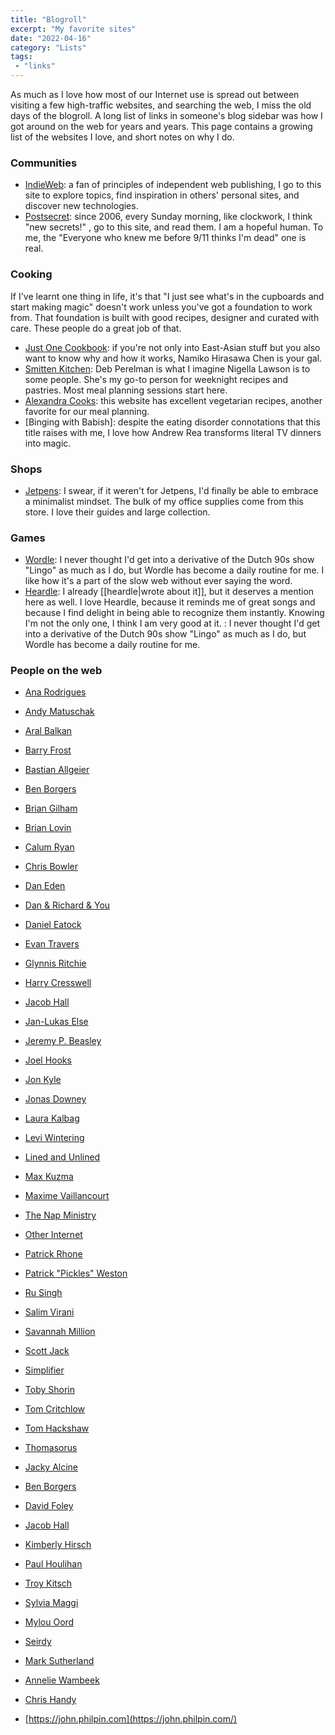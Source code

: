 ```yaml
---
title: "Blogroll"
excerpt: "My favorite sites" 
date: "2022-04-16"
category: "Lists"
tags:
 - "links"
---
```

As much as I love how most of our Internet use is spread out between visiting a few high-traffic websites, and searching the web, I miss the old days of the blogroll. A long list of links in someone's blog sidebar was how I got around on the web for years and years. This page contains a growing list of the websites I love, and short notes on why I do. 

### Communities
- [IndieWeb](https://indieweb.org/): a fan of principles of independent web publishing, I go to this site to explore topics, find inspiration in others' personal sites, and discover new technologies.
- [Postsecret](https://postsecret.com): since 2006, every Sunday morning, like clockwork, I think "new secrets!"
, go to this site, and read them. I am a hopeful human. To me, the "Everyone who knew me before 9/11 thinks I'm dead" one is real.

### Cooking
If I've learnt one thing in life, it's that "I just see what's in the cupboards and start making magic" doesn't work unless you've got a foundation to work from. That foundation is built with good recipes, designer and curated with care. These people do a great job of that.

- [Just One Cookbook](https://www.justonecookbook.com/): if you're not only into East-Asian stuff but you also want to know why and how it works, Namiko Hirasawa Chen is your gal. 
- [Smitten Kitchen](https://smittenkitchen.com/): Deb Perelman is what I imagine Nigella Lawson is to some people. She's my go-to person for weeknight recipes and pastries. Most meal planning sessions start here. 
- [Alexandra Cooks](https://alexandracooks.com/): this website has excellent vegetarian recipes, another favorite for our meal planning. 
- [Binging with Babish]: despite the eating disorder connotations that this title raises with me, I love how Andrew Rea transforms literal TV dinners into magic. 

### Shops
- [Jetpens](https://www.jetpens.com/): I swear, if it weren't for Jetpens, I'd finally be able to embrace a minimalist mindset. The bulk of my office supplies come from this store. I love their guides and large collection. 

### Games
- [Wordle](https://www.nytimes.com/games/wordle/index.html): I never thought I'd get into a derivative of the Dutch 90s show "Lingo" as much as I do, but Wordle has become a daily routine for me. I like how it's a part of the slow web without ever saying the word.
- [Heardle](https://heardle.app): I already [[heardle|wrote about it]], but it deserves a mention here as well. I love Heardle, because it reminds me of great songs and because I find delight in being able to recognize them instantly. Knowing I'm not the only one, I think I am very good at it. : I never thought I'd get into a derivative of the Dutch 90s show "Lingo" as much as I do, but Wordle has become a daily routine for me.

### People on the web
- [Ana Rodrigues](https://ohhelloana.blog)
- [Andy Matuschak](https://notes.andymatuschak.org/)
- [Aral Balkan](https://ar.al)
- [Barry Frost](https://barryfrost.com/)
- [Bastian Allgeier](https://bastianallgeier.com)
- [Ben Borgers](https://benborgers.com/)
- [Brian Gilham](https://briangilham.com/)
- [Brian Lovin](https://brianlovin.com/)
- [Calum Ryan](https://calumryan.com)
- [Chris Bowler](https://chrisbowler.com)
- [Dan Eden](https://www.daneden.me)
- [Dan & Richard & You](https://danandrichardandyou.com)
- [Daniel Eatock](https://eatock.com)
- [Evan Travers](http://evantravers.com)
- [Glynnis Ritchie](https://glynn.is)
- [Harry Cresswell](https://harrycresswell.com/)
- [Jacob Hall](https://jacobhall.net)
- [Jan-Lukas Else](https://jlelse.blog)
- [Jeremy P. Beasley](https://blog.jeremypbeasley.com) 
- [Joel Hooks](https://joelhooks.com)
- [Jon Kyle](https://www.jon-kyle.com)  
- [Jonas Downey](https://jonas.do/)  
- [Laura Kalbag](https://laurakalbag.com)  
- [Levi Wintering](http://leviwintering.com)  
- [Lined and Unlined](https://linedandunlined.com/)
- [Max Kuzma](https://maxwellkuzma.com)
- [Maxime Vaillancourt](https://maximevaillancourt.com)
- [The Nap Ministry](https://thenapministry.wordpress.com)
- [Other Internet](https://otherinter.net)
- [Patrick Rhone](https://www.patrickrhone.net)
- [Patrick "Pickles" Weston](http://patrickfweston.com) 
- [Ru Singh](https://rusingh.com)
- [Salim Virani](https://salimvirani.com)  
- [Savannah Million](http://savannahmillion.com)
- [Scott Jack](https://scojjac.com)
- [Simplifier](https://simplifier.neocities.org/)
- [Toby Shorin](https://tobyshorin.com)
- [Tom Critchlow](https://tomcritchlow.com) 
- [Tom Hackshaw](https://tom.so)  
- [Thomasorus](https://thomasorus.com) 
    
- [Jacky Alcine](https://jacky.wtf/)
- [Ben Borgers](https://benborgers.com/)
- [David Foley](https://www.dfoley.ie)
- [Jacob Hall](https://jacobhall.net/)
- [Kimberly Hirsch](https://kimberlyhirsh.com)
- [Paul Houlihan](https://pauho.net)
- [Troy Kitsch](https://www.troykitch.com)
- [Sylvia Maggi](https://silviamaggidesign.com)
- [Mylou Oord](https://mylouoord.com/)
- [Seirdy](https://seirdy.one)
- [Mark Sutherland](https://marksuth.dev)
- [Annelie Wambeek](https://www.anneliewambeek.com/)
- [Chris Handy](https://chrishandy.blog)
- [https://john.philpin.com](https://john.philpin.com/)